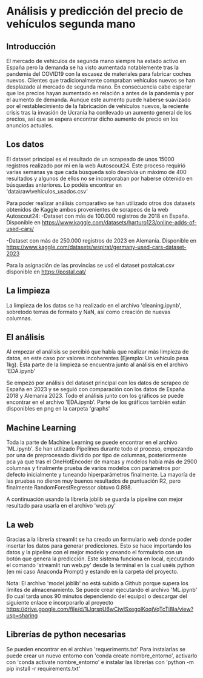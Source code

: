 # Análisis y predicción del precio de vehículos segunda mano

## Introducción

El mercado de vehículos de segunda mano siempre ha estado activo en España pero la demanda se ha visto aumentada notablemente tras la pandemia del COVID19 con la escasez de materiales para fabricar coches nuevos. Clientes que tradicionalmente compraban vehículos nuevos se han desplazado al mercado de segunda mano. En consecuencia cabe esperar que los precios hayan aumentado en relación a antes de la pandemia y por el aumento de demanda. Aunque este aumento puede haberse suavizado por el restablecimiento de la fabricación de vehículos nuevos, la reciente crisis tras la invasión de Ucrania ha conllevado un aumento general de los precios, así que se espera encontrar dicho aumento de precio en los anuncios actuales.

## Los datos

El dataset principal es el resultado de un scrapeado de unos 15000 registros realizado por mí en la web Autoscout24. Este proceso requirió varias semanas ya que cada búsqueda solo devolvía un máximo de 400 resultados y algunos de ellos no se incorporaban por haberse obtenido en búsquedas anteriores. Lo podéis encontrar en 'data\raw\vehiculos_usados.csv'

Para poder realizar análisis comparativo se han utilizado otros dos datasets obtenidos de Kaggle ambos provenientes de scrapeos de la web Autoscout24:
-Dataset con más de 100.000 registros de 2018 en España. Disponible en https://www.kaggle.com/datasets/harturo123/online-adds-of-used-cars/

-Dataset con más de 250.000 registros de 2023 en Alemania. Disponible en https://www.kaggle.com/datasets/wspirat/germany-used-cars-dataset-2023

Para la asignación de las provincias se usó el dataset postalcat.csv disponible en https://postal.cat/

## La limpieza

La limpieza de los datos se ha realizado en el archivo 'cleaning.ipynb', sobretodo temas de formato y NaN, así como creación de nuevas columnas.

## El análisis

Al empezar el análisis se percibió que había que realizar más limpieza de datos, en este caso por valores incoherentes (Ejemplo: Un vehículo pesa 1kg). Esta parte de la limpieza se encuentra junto al análisis en el archivo 'EDA.ipynb'

Se empezó por análisis del dataset principal con los datos de scrapeo de España en 2023 y se seguió con comparación con los datos de España 2018 y Alemania 2023. Todo el análisis junto con los gráficos se puede encontrar en el archivo 'EDA.ipynb'. Parte de los gráficos también están disponibles en png en la carpeta 'graphs'

## Machine Learning

Toda la parte de Machine Learning se puede encontrar en el archivo 'ML.ipynb'. Se han utilizado Pipelines durante todo el proceso, empezando por una de preprocesado dividido por tipo de columnas, posteriormente pca ya que tras el OneHotEncoder de marcas y modelos había más de 2900 columnas y finalmente prueba de varios modelos con parámetros por defecto inicialmente y tuneando hiperparámetros finalmente. La mayoría de las pruebas no dieron muy buenos resultados de puntuación R2, pero finalmente RandomForestRegressor obtuvo 0.898.

A continuación usando la librería joblib se guarda la pipeline con mejor resultado para usarla en el archivo 'web.py'

## La web

Gracias a la librería streamlit se ha creado un formulario web donde poder insertar los datos para generar predicciones. Esto se hace importando los datos y la pipeline con el mejor modelo y creando el formulario con un botón que genera la predicción. Este sistema funciona en local, ejecutando el comando 'streamlit run web.py' desde la terminal en la cual uséis python (en mi caso Anaconda Prompt) y estando en la carpeta del proyecto.

Nota: El archivo 'model.joblib' no está subido a Github porque supera los límites de almacenamiento. Se puede crear ejecutando el archivo 'ML.ipynb' (lo cual tarda unos 90 minutos dependiendo del equipo) o descargar del siguiente enlace e incorporarlo al proyecto https://drive.google.com/file/d/1iJqrspU6wCiwISxegolKoqiVqTcTi8la/view?usp=sharing

## Librerías de python necesarias

Se pueden encontrar en el archivo 'requeriments.txt'
Para instalarlas se puede crear un nuevo entorno con 'conda create nombre_entorno', activarlo con 'conda activate nombre_entorno' e instalar las librerías con 'python -m pip install -r requirements.txt'